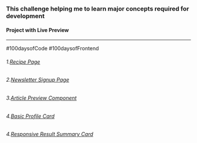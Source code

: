 <h3>This challenge helping me to learn major concepts required for development</h3>
<h4 >Project with Live Preview</h4> <hr>
#100daysofCode 
#100daysofFrontend

<h6>1.<a href="https://timely-bubblegum-9c2489.netlify.app/">Recipe Page</a></h6>
<h6>2.<a href="https://neon-toffee-b3c0ba.netlify.app/">Newsletter Signup Page</a></h6>
<h6>3.<a href="#">Article Preview Component</a></h6>
<h6>4.<a href="https://vermillion-blini-49bfef.netlify.app/">Basic Profile Card</a></h6>
<h6>4.<a href="https://glittering-alpaca-a872b2.netlify.app">Responsive Result Summary Card</a></h6>
